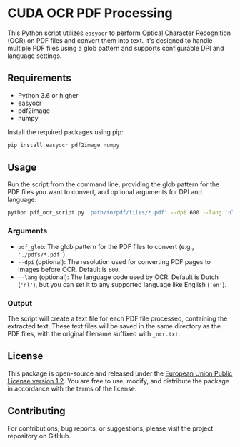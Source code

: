 # CUDA OCR PDF Processing

This Python script utilizes `easyocr` to perform Optical Character Recognition (OCR) on PDF files and convert them into text. It's designed to handle multiple PDF files using a glob pattern and supports configurable DPI and language settings.

## Requirements

- Python 3.6 or higher
- easyocr
- pdf2image
- numpy

Install the required packages using pip:

```bash
pip install easyocr pdf2image numpy
```

## Usage

Run the script from the command line, providing the glob pattern for the PDF files you want to convert, and optional arguments for DPI and language:

```bash
python pdf_ocr_script.py 'path/to/pdf/files/*.pdf' --dpi 600 --lang 'nl'
```

### Arguments

- `pdf_glob`: The glob pattern for the PDF files to convert (e.g., `'./pdfs/*.pdf'`).
- `--dpi` (optional): The resolution used for converting PDF pages to images before OCR. Default is `600`.
- `--lang` (optional): The language code used by OCR. Default is Dutch (`'nl'`), but you can set it to any supported language like English (`'en'`).

### Output

The script will create a text file for each PDF file processed, containing the extracted text. These text files will be saved in the same directory as the PDF files, with the original filename suffixed with `_ocr.txt`.

## License

This package is open-source and released under the [European Union Public License version 1.2](https://joinup.ec.europa.eu/collection/eupl/eupl-text-eupl-12).
You are free to use, modify, and distribute the package in accordance with the terms of the license.

## Contributing

For contributions, bug reports, or suggestions, please visit the project repository on GitHub.
